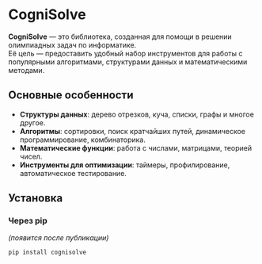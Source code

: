 # CogniSolve

**CogniSolve** — это библиотека, созданная для помощи в решении олимпиадных задач по информатике.  
Её цель — предоставить удобный набор инструментов для работы с популярными алгоритмами, структурами данных и математическими методами.

## Основные особенности

- **Структуры данных**: дерево отрезков, куча, списки, графы и многое другое.
- **Алгоритмы**: сортировки, поиск кратчайших путей, динамическое программирование, комбинаторика.
- **Математические функции**: работа с числами, матрицами, теорией чисел.
- **Инструменты для оптимизации**: таймеры, профилирование, автоматическое тестирование.

## Установка

### Через pip
*(появится после публикации)*
```bash
pip install cognisolve
